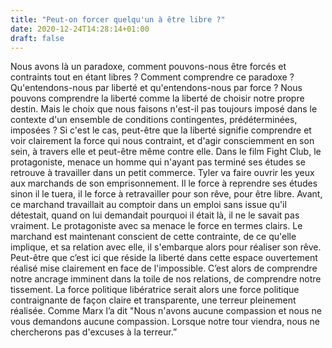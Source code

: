 ```yaml
---
title: "Peut-on forcer quelqu'un à être libre ?"
date: 2020-12-24T14:28:14+01:00
draft: false
---
```

Nous avons là un paradoxe, comment pouvons-nous être forcés et contraints tout en étant libres ? Comment comprendre ce paradoxe ? Qu'entendons-nous par liberté et qu'entendons-nous par force ? Nous pouvons comprendre la liberté comme la liberté de choisir notre propre destin. Mais le choix que nous faisons n'est-il pas toujours imposé dans le contexte d'un ensemble de conditions contingentes, prédéterminées, imposées ? Si c'est le cas, peut-être que la liberté signifie comprendre et voir clairement la force qui nous contraint, et d'agir consciemment en son sein, à travers elle et peut-être même contre elle. Dans le film Fight Club, le protagoniste, menace un homme qui n'ayant pas terminé ses études se retrouve à travailler dans un petit commerce. Tyler va faire ouvrir les yeux aux marchands de son emprisonnement.  Il le force à reprendre ses études sinon il le tuera, il le force à retravailler pour son rêve, pour être libre. Avant, ce marchand travaillait au comptoir dans un emploi sans issue qu'il détestait, quand on lui demandait pourquoi il était là, il ne le savait pas vraiment. Le protagoniste avec sa menace le force en termes clairs. Le marchand est maintenant conscient de cette contrainte, de ce qu'elle implique, et sa relation avec elle, il s'embarque alors pour réaliser son rêve. Peut-être que c’est ici que  réside la liberté dans cette espace ouvertement réalisé mise clairement en face de l'impossible. C’est alors de comprendre notre ancrage imminent dans la toile de nos relations, de comprendre notre tissement. La force politique libératrice serait alors une force politique contraignante de façon claire et transparente, une terreur pleinement réalisée. Comme Marx l’a dit "Nous n'avons aucune compassion et nous ne vous demandons aucune compassion. Lorsque notre tour viendra, nous ne chercherons pas d'excuses à la terreur.”
